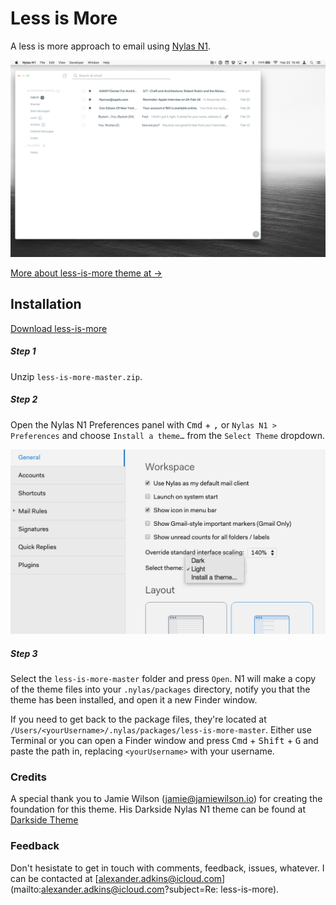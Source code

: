 # Less is More
A less is more approach to email using [Nylas N1](https://nylas.com/n1).

[![Default Theme](./images/default.png)](./images/default.png)

[More about less-is-more theme at →](http://www.alexanderadkins.com/less-is-more)

## Installation

[Download less-is-more](https://github.com/P0WW0W/less-is-more/archive/master.zip)

##### Step 1
Unzip `less-is-more-master.zip`.

##### Step 2
Open the Nylas N1 Preferences panel with <kbd>Cmd</kbd> + <kbd>,</kbd> or `Nylas N1 > Preferences` and choose `Install a theme…` from the `Select Theme` dropdown.

![Default Theme](./images/install.png)

##### Step 3
Select the `less-is-more-master` folder and press `Open`. N1 will make a copy of the theme files into your `.nylas/packages` directory, notify you that the theme has been installed, and open it a new Finder window.

If you need to get back to the package files, they're located at `/Users/<yourUsername>/.nylas/packages/less-is-more-master`. Either use Terminal or you can open a Finder window and press <kbd>Cmd</kbd> + <kbd>Shift</kbd> + <kbd>G</kbd> and paste the path in, replacing `<yourUsername>` with your username.


### Credits
A special thank you to Jamie Wilson (jamie@jamiewilson.io) for creating the foundation for this theme. His Darkside Nylas N1 theme can be found at [Darkside Theme](http://www.jamiewilson.io/darkside)

### Feedback
Don't hesistate to get in touch with comments, feedback, issues, whatever. I can be contacted at [alexander.adkins@icloud.com](mailto:alexander.adkins@icloud.com?subject=Re: less-is-more).
